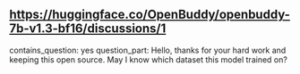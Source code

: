 ## https://huggingface.co/OpenBuddy/openbuddy-7b-v1.3-bf16/discussions/1

contains_question: yes
question_part: Hello, thanks for your hard work and keeping this open source. May I know which dataset this model trained on?